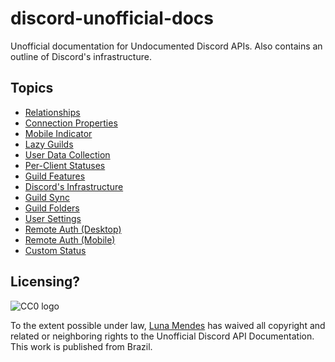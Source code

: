 # discord-unofficial-docs

Unofficial documentation for Undocumented Discord APIs. Also contains an outline
of Discord's infrastructure.

## Topics

 - [Relationships](/relationships.html)
 - [Connection Properties](/connection_properties.html)
 - [Mobile Indicator](/mobile_indicator.html)
 - [Lazy Guilds](/lazy_guilds.html)
 - [User Data Collection](/science.html)
 - [Per-Client Statuses](/per-client_status.html)
 - [Guild Features](/guild_features.html)
 - [Discord's Infrastructure](/infrastructure.html)
 - [Guild Sync](/guild_sync.html)
 - [Guild Folders](/guild_folders.html)
 - [User Settings](/user_settings.html)
 - [Remote Auth (Desktop)](/desktop_remote_auth.html)
 - [Remote Auth (Mobile)](/mobile_remote_auth.html)
 - [Custom Status](/custom_status.html)

## Licensing?

![CC0 logo](https://i.creativecommons.org/p/zero/1.0/88x31.png)

To the extent possible under law, [Luna Mendes](https://l4.pm) has waived all
copyright and related or neighboring rights to the Unofficial Discord API
Documentation. This work is published from Brazil.
